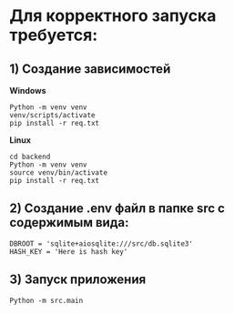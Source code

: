 # **Для корректного запуска требуется:**
## 1) Создание зависимостей

**Windows**
```
Python -m venv venv
venv/scripts/activate
pip install -r req.txt
```
**Linux**
```
cd backend
Python -m venv venv
source venv/bin/activate
pip install -r req.txt
```
## 2) Создание .env файл в папке src с содержимым вида:
```
DBROOT = 'sqlite+aiosqlite:///src/db.sqlite3'
HASH_KEY = 'Here is hash key'
```
## 3) Запуск приложения
```
Python -m src.main
```

